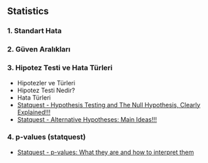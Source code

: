 
## Statistics

### 1. Standart Hata

### 2. Güven Aralıkları

### 3. Hipotez Testi ve Hata Türleri

- Hipotezler ve Türleri
- Hipotez Testi Nedir?
- Hata Türleri
- [Statquest - Hypothesis Testing and The Null Hypothesis, Clearly Explained!!!](https://www.youtube.com/watch?v=0oc49DyA3hU&t=7s)
- [Statquest - Alternative Hypotheses: Main Ideas!!!](https://www.youtube.com/watch?v=5koKb5B_YWo)

### 4. p-values (statquest)
- [Statquest - p-values: What they are and how to interpret them](https://www.youtube.com/watch?v=vemZtEM63GY&t=273s)


